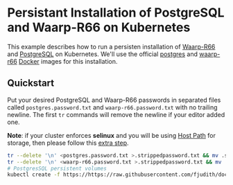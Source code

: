 Persistant Installation of PostgreSQL and Waarp-R66 on Kubernetes
=================================================================

This example describes how to run a persisten installation of [Waarp-R66](http://waarp.fr) and [PostgreSQL](https://www.postgresql.org/) on Kubernetes. We'll use the official [postgres](https://hub.docker.com/_/postgres/) and [waarp-r66](https://hub.docker.com/r/fjudith/waarp-r66/) [Docker](https://www.docker.com) images for this installation.

## Quickstart

Put your desired PostgreSQL and Waarp-R66 passwords in separated files called `postgres.password.txt` and `waarp-r66.password.txt` with no trailing newline. The first `tr` commands will remove the newline if your editor added one.

**Note**: if your cluster enforces **selinux** and you will be using [Host Path](https://github.com/kubernetes/kubernetes/tree/master/examples/mysql-wordpress-pd#host-path) for storage, then please follow this [extra step](https://github.com/kubernetes/kubernetes/tree/master/examples/mysql-wordpress-pd#selinux).

```bash
tr --delete '\n' <postgres.password.txt >.strippedpassword.txt && mv .strippedpassword.txt postgres.password.txt
tr --delete '\n' <waarp-r66.password.txt >.strippedpassword.txt && mv .strippedpassword.txt waarp-r66.password.txt
# PostgresSQL persistent volumes
kubectl create -f https://https://raw.githubusercontent.com/fjudith/docker-waarp-r66/kubernetes/waarp-site1-db-persistentvolumeclaim.yaml
```

